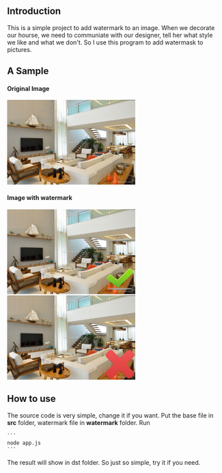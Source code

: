 ## Introduction
This is a simple project to add watermark to an image. When we decorate our hourse, we need to communiate with our designer, tell her what style we like and what we don't. So I use this program to add watermask to pictures.

## A Sample
#### Original Image
<img src="./src/test.jpg" width="300"/>  


#### Image with watermark  
<img src="./sample.yes.jpg" width="300"/>
<img src="./sample.no.jpg" width="300"/>

## How to use
The source code is very simple, change it if you want. 
Put the base file in **src** folder, watermark file in **watermark** folder. Run
	
	```
	node app.js
	```
The result will show in dst folder. So just so simple, try it if you need.